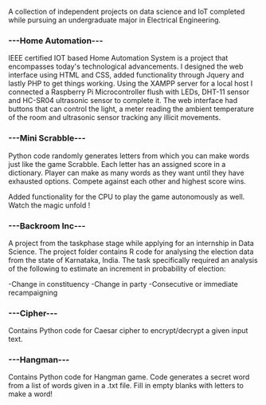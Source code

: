 A collection of independent projects on data science and IoT completed while pursuing an undergraduate major in Electrical Engineering.

### **---Home Automation---** 

IEEE certified IOT based Home Automation System is a project that encompasses today's technological advancements. I designed the web interface using HTML and CSS, added functionality through Jquery and lastly PHP to get things working. Using the XAMPP server for a local host I connected a Raspberry Pi Microcontroller flush with LEDs, DHT-11 sensor and HC-SR04 ultrasonic sensor to complete it. The web interface had buttons that can control the light, a meter reading the ambient temperature of the room and ultrasonic sensor tracking any illicit movements.

### **---Mini Scrabble---**

Python code randomly generates letters from which you can make words just like the game Scrabble. Each letter has an assigned score in a dictionary. Player can make as many words as they want until they have exhausted options. Compete against each other and highest score wins. 

Added functionality for the CPU to play the game autonomously as well. Watch the magic unfold ! 


### **---Backroom Inc---**

A project from the taskphase stage while applying for an internship in Data Science. The project folder contains R code for analysing the election data from the state of Karnataka, India. The task specifically required an analysis of the following to estimate an increment in probability of election: 

-Change in constituency
-Change in party 
-Consecutive or immediate recampaigning 

### **---Cipher---**

Contains Python code for Caesar cipher to encrypt/decrypt a given input text. 

### **---Hangman---**

Contains Python code for Hangman game. Code generates a secret word from a list of words given in a .txt file. Fill in empty blanks with letters to make a word! 



